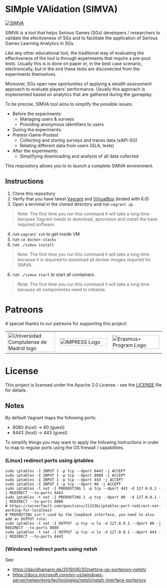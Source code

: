 # SIMple VAlidation (SIMVA)
[![SIMVA](https://raw.githubusercontent.com/e-ucm/simva-infra/master/.github/logo.svg?sanitize=true)](https://github.com/e-ucm/simva/)

SIMVA is a tool that helps Serious Games (SGs) developers / researchers to validate the efectiveness of SGs and to facilitate the application of Serious Games Learning Analytics in SGs.

Like any other educational tool, the traditional way of evaluating the effectiveness of the tool is through experiments that require a pre-post tests. Usually this is is done on paper or, in the best case scenario, electronically, but in the end these tests are disconected from the experiments themselves.

Moreover, SGs open new oportunities of applying a *stealth assessment* approach to evaluate players' performance. Usually this approach is implemented based on analytics that are gathered during the gameplay.

To be precise, SIMVA tool aims to simplify the possible issues:
 - Before the experiments:
   - Managing users & surveys
   - Providing anonymous identifiers to users
 - During the experiments:
 - Pretest-Game-Postest
   - Collecting and storing surveys and traces data (xAPI-SG)
   - Relating different data from users (GLA, tests)
 - After the experiments:
    - Simplifying downloading and analysis of all data collected

This respository allows you to to launch a complete SIMVA environment.

## Instructions

1. Clone this repository
2. Verify that you have latest [Vagrant](https://vagrantup.com) and  [VirtualBox](https://www.virtualbox.org/) (tested with 6.0)
3. Open a terminal in the cloned directory and run `vagrant up`
> Note: The first time you run this command it will take a long time because Vagrant needs to download, aprovision and install the base required software.
4. run `vagrant ssh` to get inside VM
5. run `cd docker-stacks`
6. run `./simva install`
> Note: The first time you run this command it will take a long time because it is required to download all docker images required for SIMVA.
6. run `./simva start` to start all containers.
> Note: The first time you run this command it will take a long time because all componentes need to initialize.

# Patreons

A special thanks to our patreons for supporting this project:

<table>
  <tr>
    <td width="30%">
      <a href="https://www.ucm.es/" target="_blank">
        <img width="100%" src="https://www.ucm.es/themes/ucm3/media/img/logo.png" alt="Universidad Complutense de Madrid logo"/>
      </a>
    </td>
    <td width="30%">
      <a href="https://impress-project.eu/" target="_blank">
        <img width="100%" src="https://www.inesc-id.pt/wp-content/uploads/2018/01/impress_logo_703x316.png" alt="IMPRESS Logo"/>
      </a>
    </td>
    <td width="30%">
      <a href="http://erasmusplus.nl/" target="_blank">
      <img width="100%" src="https://impress-project.eu/wp-content/uploads/2017/09/eu_flag_co_funded_700x200-300x86.png" alt="Erasmus+ Program Logo"/>
    </a>
  </td>
  </tr>
</table>

# License

This project is licensed under the Apache 2.0 License - see the [LICENSE](https://github.com/e-ucm/simva-infra/blob/master/LICENSE) file for details.

## Notes

By default Vagrant maps the following ports:
- 8080 (host) -> 80 (guest)
- 8443 (host) -> 443 (guest)

To simplify things you may want to apply the following instructions in order to map to regular ports using the OS firewall / capabilities.

### (Linux) redirect ports using iptables

```
sudo iptables -I INPUT 1 -p tcp --dport 8443 -j ACCEPT
sudo iptables -I INPUT 1 -p tcp --dport 8080 -j ACCEPT
sudo iptables -I INPUT 1 -p tcp --dport 443 -j ACCEPT
sudo iptables -I INPUT 1 -p tcp --dport 80 -j ACCEPT
sudo iptables -t nat -I PREROUTING 1 -p tcp --dport 443 -d 127.0.0.1 -j REDIRECT --to-ports 8443
sudo iptables -t nat -I PREROUTING 1 -p tcp --dport 80  -d 127.0.0.1 -j REDIRECT --to-ports 8080
# https://serverfault.com/questions/211536/iptables-port-redirect-not-working-for-localhost
# PREROUTING isn't used by the loopback interface, you need to also add an OUTPUT rule:
sudo iptables -t nat -I OUTPUT -p tcp -o lo -d 127.0.0.1 --dport 80 -j REDIRECT --to-ports 8080
sudo iptables -t nat -I OUTPUT -p tcp -o lo -d 127.0.0.1 --dport 443 -j REDIRECT --to-ports 8443
```

### (Windows) redirect ports using netsh

See:
- https://davidhamann.de/2019/06/20/setting-up-portproxy-netsh/
- https://docs.microsoft.com/en-us/windows-server/networking/technologies/netsh/netsh-interface-portproxy